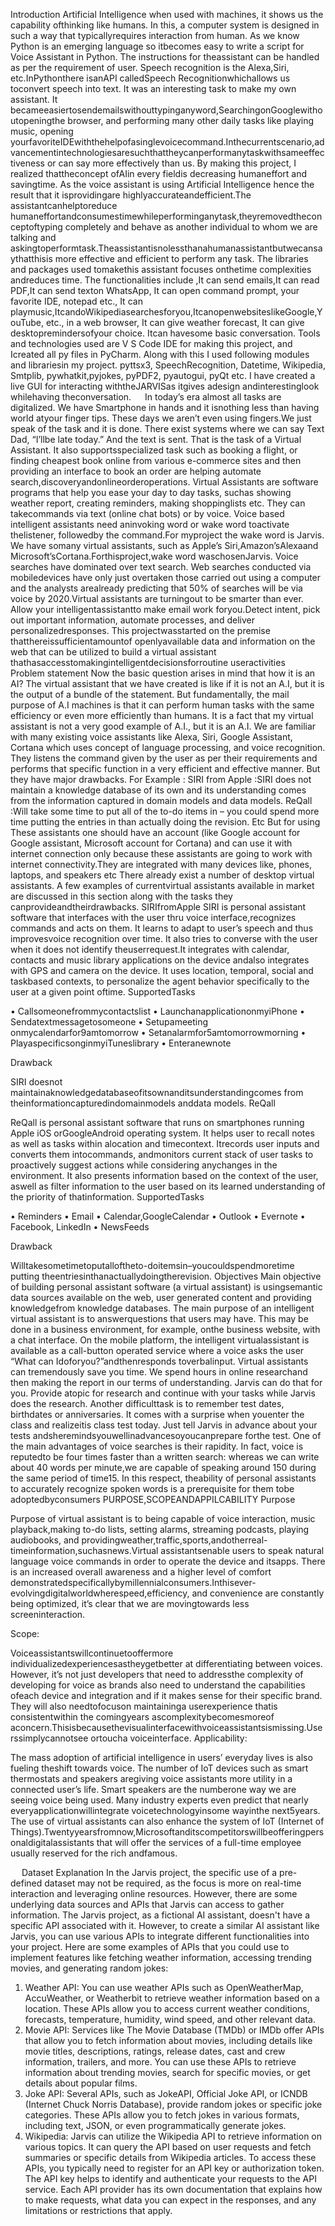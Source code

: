 Introduction
Artificial Intelligence when used with machines, it shows us the capability ofthinking like humans. In this, a computer system is designed in such a way that typicallyrequires interaction from human. As we know Python is an emerging language so itbecomes easy to write a script for Voice Assistant in Python. The instructions for theassistant can be handled as per the requirement of user. Speech recognition is the Alexa,Siri, etc.InPythonthere isanAPI calledSpeech Recognitionwhichallows us toconvert speech into text. It was an interesting task to make my own assistant. It becameeasiertosendemailswithouttypinganyword,SearchingonGooglewithoutopeningthe browser, and performing many other daily tasks like playing music, opening yourfavoriteIDEwiththehelpofasinglevoicecommand.Inthecurrentscenario,advancementintechnologiesaresuchthattheycanperformanytaskwithsameeffectiveness or can say more effectively than us. By making this project, I realized thattheconcept ofAIin every fieldis decreasing humaneffort and savingtime.
As the voice assistant is using Artificial Intelligence hence the result that it isprovidingare highlyaccurateandefficient.The assistantcanhelptoreduce humaneffortandconsumestimewhileperforminganytask,theyremovedtheconceptoftyping completely and behave as another individual to whom we are talking and askingtoperformtask.Theassistantisnolessthanahumanassistantbutwecansaythatthisis more effective and efficient to perform any task. The libraries and packages used tomakethis assistant focuses onthetime complexities andreduces time.
The functionalities include ,It can send emails,It can read PDF,It can send texton WhatsApp, It can open command prompt, your favorite IDE, notepad etc., It can playmusic,ItcandoWikipediasearchesforyou,ItcanopenwebsiteslikeGoogle,YouTube, etc., in a web browser, It can give weather forecast, It can give desktopremindersofyour choice. Itcan havesome basic conversation.
Tools and technologies used are V S Code IDE for making this project, and Icreated all py files in PyCharm. Along with this I used following modules and librariesin my project. pyttsx3, SpeechRecognition, Datetime, Wikipedia, Smtplib, pywhatkit,pyjokes, pyPDF2,   pyautogui, pyQt etc. I have created a live GUI for interacting withtheJARVISas itgives adesign andinterestinglook whilehaving theconversation.
 
In today’s era almost all tasks are digitalized. We have Smartphone in hands and it isnothing less than having world atyour finger tips. These days we aren’t even using fingers.We just speak of the task and it is done. There exist systems where we can say Text Dad, “I’llbe late today.” And the text is sent. That is the task of a Virtual Assistant. It also supportsspecialized task such as booking a flight, or finding cheapest book online from various e-commerce sites and then providing an interface to book an order are helping automate search,discoveryandonlineorderoperations.
Virtual Assistants are software programs that help you ease your day to day tasks, suchas showing weather report, creating reminders, making shoppinglists etc. They can takecommands via text (online chat bots) or by voice. Voice based intelligent assistants need aninvoking word or wake word toactivate thelistener, followedby the command.For myproject the wake word is Jarvis. We have somany virtual assistants, such as Apple’s Siri,Amazon’sAlexaand Microsoft’sCortana.Forthisproject,wake word waschosenJarvis.
Voice searches have dominated over text search. Web searches conducted via mobiledevices have only just overtaken those carried out using a computer and the analysts arealready predicting that 50% of searches will be via voice by 2020.Virtual assistants are turningout to be smarter than ever. Allow your intelligentassistantto make email work foryou.Detect intent, pick out important information, automate processes, and deliver personalizedresponses.
This projectwasstarted on the premise thatthereissufficientamountof openlyavailable data and information on the web that can be utilized to build a virtual assistant thathasaccesstomakingintelligentdecisionsforroutine useractivities
 
Problem statement
Now the basic question arises in mind that how it is an AI? The virtual assistant that we have created is like if it is not an A.I, but it is the output of a bundle of the statement. But fundamentally, the mail purpose of A.I machines is that it can perform human tasks with the same efficiency or even more efficiently than humans. It is a fact that my virtual assistant is not a very good example of A.I., but it is an A.I.
We are familiar with many existing voice assistants like Alexa, Siri, Google Assistant, Cortana which uses concept of language processing, and voice recognition. They listens the command given by the user as per their requirements and performs that specific function in a very efficient and effective manner. But  they have  major drawbacks. 
For Example :
SIRI from Apple :SIRI does not maintain a knowledge database of its own and its understanding comes from the information captured in domain models and data models.
ReQall :Will take some time to put all of the to-do items in – you could spend more time putting the entries in than actually doing the revision. Etc
But for using These assistants one should have an account (like Google account for Google assistant, Microsoft account for Cortana) and can use it with internet connection only because these assistants are going to work with internet connectivity.They are integrated with many devices like, phones, laptops, and speakers etc
There already exist a number of desktop virtual assistants. A few examples of currentvirtual assistants available in market are discussed in this section along with the tasks they canprovideandtheirdrawbacks.
SIRIfromApple
SIRI is personal assistant software that interfaces with the user thru voice interface,recognizes commands and acts on them. It learns to adapt to user’s speech and thus improvesvoice recognition over time. It also tries to converse with the user when it does not identify theuserrequest.It integrates with calendar, contacts and music library applications on the device andalso integrates with GPS and camera on the device. It uses location, temporal, social and taskbased contexts, to personalize the agent behavior specifically to the user at a given point oftime.
SupportedTasks

•	Callsomeonefrommycontactslist
•	LaunchanapplicationonmyiPhone
•	Sendatextmessagetosomeone
•	Setupameeting onmycalendarfor9amtomorrow
•	Setanalarmfor5amtomorrowmorning
•	PlayaspecificsonginmyiTuneslibrary
•	Enteranewnote

Drawback

SIRI doesnot maintainaknowledgedatabaseofitsownanditsunderstandingcomes from theinformationcapturedindomainmodels anddata models.
ReQall

ReQall is personal assistant software that runs on smartphones running Apple iOS orGoogleAndroid operating system. It helps user to recall notes as well as tasks within alocation and timecontext. Itrecords user inputs and converts them intocommands, andmonitors current stack of user tasks to proactively suggest actions while considering anychanges in the environment. It also presents information based on the context of the user, aswell as filter information to the user based on its learned understanding of the priority of thatinformation.
SupportedTasks

•	Reminders
•	Email
•	Calendar,GoogleCalendar
•	Outlook
•	Evernote
•	Facebook, LinkedIn
•	NewsFeeds

Drawback

Willtakesometimetoputalloftheto-doitemsin–youcouldspendmoretime putting theentriesinthanactuallydoingtherevision.
Objectives
Main objective of building personal assistant software (a virtual assistant) is usingsemantic data sources available on the web, user generated content and providing knowledgefrom knowledge databases. The main purpose of an intelligent virtual assistant is to answerquestions that users may have. This may be done in a business environment, for example, onthe business website, with a chat interface. On the mobile platform, the intelligent virtualassistant is available as a call-button operated service where a voice asks the user “What can Idoforyou?”andthenresponds toverbalinput.
Virtual assistants can tremendously save you time. We spend hours in online researchand then making the report in our terms of understanding. Jarvis can do that for you. Provide atopic for research and continue with your tasks while Jarvis does the research. Another difficulttask is to remember test dates, birthdates or anniversaries. It comes with a surprise when youenter the class and realizeitis class test today. Just tell Jarvis in advance about your tests andsheremindsyouwellinadvancesoyoucanprepare forthe test.
One of the main advantages of voice searches is their rapidity. In fact, voice is reputedto be four times faster than a written search: whereas we can write about 40 words per minute,we are capable of speaking around 150 during the same period of time15. In this respect, theability of personal assistants to accurately recognize spoken words is a prerequisite for them tobe adoptedbyconsumers
PURPOSE,SCOPEANDAPPILCABILITY
Purpose

Purpose of virtual assistant is to being capable of voice interaction, music playback,making to-do lists, setting alarms, streaming podcasts, playing audiobooks, and providingweather,traffic,sports,andotherreal-timeinformation,suchasnews.Virtual assistantsenable users to speak natural language voice commands in order to operate the device and itsapps.
There is an increased overall awareness and a higher level of comfort demonstratedspecificallybymillennialconsumers.Inthisever-evolvingdigitalworldwherespeed,efficiency, and convenience are constantly being optimized, it’s clear that we are movingtowards less screeninteraction.

Scope:

Voiceassistantswillcontinuetooffermore individualizedexperiencesastheygetbetter at differentiating between voices. However, it’s not just developers that need to addressthe complexity of developing for voice as brands also need to understand the capabilities ofeach device and integration and if it makes sense for their specific brand. They will also needtofocuson maintaininga userexperience thatis consistentwithin the comingyears ascomplexitybecomesmoreof aconcern.Thisisbecausethevisualinterfacewithvoiceassistantsismissing.Userssimplycannotsee ortoucha voiceinterface.
Applicability: 

The mass adoption of artificial intelligence in users’ everyday lives is also fueling theshift towards voice. The number of IoT devices such as smart thermostats and speakers aregiving voice assistants more utility in a connected user’s life. Smart speakers are the numberone way we are seeing voice being used. Many industry experts even predict that nearly everyapplicationwillintegrate voicetechnologyinsome wayinthe next5years.
The use of virtual assistants can also enhance the system of IoT (Internet of Things).Twentyyearsfromnow,Microsoftanditscompetitorswillbeofferingpersonaldigitalassistants that will offer the services of a full-time employee usually reserved for the rich andfamous.

 
Dataset Explanation
In the Jarvis project, the specific use of a pre-defined dataset may not be required, as the focus is more on real-time interaction and leveraging online resources. However, there are some underlying data sources and APIs that Jarvis can access to gather information. 
The Jarvis project, as a fictional AI assistant, doesn't have a specific API associated with it. However, to create a similar AI assistant like Jarvis, you can use various APIs to integrate different functionalities into your project. Here are some examples of APIs that you could use to implement features like fetching weather information, accessing trending movies, and generating random jokes:

1. Weather API: You can use weather APIs such as OpenWeatherMap, AccuWeather, or Weatherbit to retrieve weather information based on a location. These APIs allow you to access current weather conditions, forecasts, temperature, humidity, wind speed, and other relevant data.
2. Movie API: Services like The Movie Database (TMDb) or IMDb offer APIs that allow you to fetch information about movies, including details like movie titles, descriptions, ratings, release dates, cast and crew information, trailers, and more. You can use these APIs to retrieve information about trending movies, search for specific movies, or get details about popular films.
3. Joke API: Several APIs, such as JokeAPI, Official Joke API, or ICNDB (Internet Chuck Norris Database), provide random jokes or specific joke categories. These APIs allow you to fetch jokes in various formats, including text, JSON, or even programmatically generate jokes.
4. Wikipedia: Jarvis can utilize the Wikipedia API to retrieve information on various topics. It can query the API based on user requests and fetch summaries or specific details from Wikipedia articles.
To access these APIs, you typically need to register for an API key or authorization token. The API key helps to identify and authenticate your requests to the API service. Each API provider has its own documentation that explains how to make requests, what data you can expect in the responses, and any limitations or restrictions that apply.
